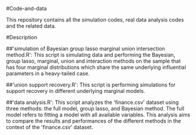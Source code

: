 #Code-and-data

This repository contains all the simulation codes, real data analysis codes and the related data.

#Description

##'simulation of Bayesian group lasso marginal union intersection method.R': This script is simulating data and performing the Bayesian, group lasso, marginal, union and interaction methods on the sample that has four marginal distributions which share the same underlying influential parameters in a heavy-tailed case.

##'union support recovery.R': This script is performing simulations for support recovery in different underlying marginal models.

##'data analysis.R': This script analyzes the 'finance.csv' dataset using three methods: the full model, group lasso, and Bayesian method. The full model refers to fitting a model with all available variables. This analysis aims to compare the results and performances of the different methods in the context of the 'finance.csv' dataset.

